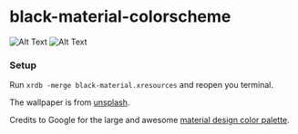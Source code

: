# black-material-colorscheme

![Alt Text](https://i.imgur.com/2IV3wrl.jpg)
![Alt Text](https://i.imgur.com/YQZ1g7B.jpg)

### Setup

Run `xrdb -merge black-material.xresources` and reopen you terminal.

The wallpaper is from [unsplash](https://unsplash.com/photos/7nrsVjvALnA).

Credits to Google for the large and awesome [material design color palette](https://material.io/guidelines/style/color.html#color-color-palette).
